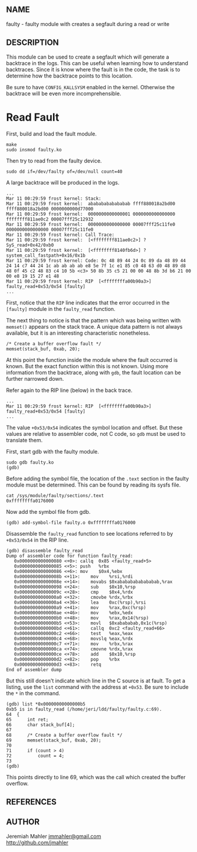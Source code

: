 
NAME
----

faulty - faulty module with creates a segfault during a read or write

DESCRIPTION
-----------

This module can be used to create a segfault which will generate a
backtrace in the logs.  This can be useful when learning how to
understand backtraces.  Since it is know where the fault is in the code,
the task is to determine how the backtrace points to this location.

Be sure to have `CONFIG_KALLSYSM` enabled in the kernel.  Otherwise
the backtrace will be even more incomprehensible.

Read Fault
==========

First, build and load the fault module.

    make
    sudo insmod faulty.ko

Then try to read from the faulty device.

    sudo dd if=/dev/faulty of=/dev/null count=40

A large backtrace will be produced in the logs.

    ...
    Mar 11 00:29:59 frost kernel: Stack:
    Mar 11 00:29:59 frost kernel:  abababababababab ffff880018a2bd00 ffff880018a2bd00 0000000000d77000
    Mar 11 00:29:59 frost kernel:  0000000000000001 0000000000000000 ffffffff811ae0c2 00007fff25c12932
    Mar 11 00:29:59 frost kernel:  0000000000000000 00007fff25c11fe0 0000000000000000 00007fff25c11fe0
    Mar 11 00:29:59 frost kernel: Call Trace:
    Mar 11 00:29:59 frost kernel:  [<ffffffff811ae0c2>] ? SyS_read+0x42/0xb0
    Mar 11 00:29:59 frost kernel:  [<ffffffff8140fb6d>] ? system_call_fastpath+0x16/0x1b
    Mar 11 00:29:59 frost kernel: Code: 0c 48 89 44 24 0c 89 da 48 89 44 24 14 c7 44 24 1c ab ab ab ab e8 5e 7f 1c e1 85 c0 48 63 d0 48 89 d8 48 0f 45 c2 48 83 c4 10 5b <c3> 50 8b 35 c5 21 00 00 48 8b 3d b6 21 00 00 e8 19 15 27 e1 48 
    Mar 11 00:29:59 frost kernel: RIP  [<ffffffffa00b90a3>] faulty_read+0x53/0x54 [faulty]
    ...

First, notice that the `RIP` line indicates that the error occurred in
the `[faulty]` module in the `faulty_read` function.

The next thing to notice is that the pattern which was being written with
`memset()` appears on the stack trace.  A unique data pattern is not always
available, but it is an interesting characteristic nonetheless.

    /* Create a buffer overflow fault */
    memset(stack_buf, 0xab, 20);
    
At this point the function inside the module where the fault occurred is known.
But the exact function within this is not known.  Using more information
from the backtrace, along with `gdb`, the fault location can be further narrowed
down.

Refer again to the RIP line (below) in the back trace.

    ...
    Mar 11 00:29:59 frost kernel: RIP  [<ffffffffa00b90a3>] faulty_read+0x53/0x54 [faulty]
    ...

The value `+0x53/0x54` indicates the symbol location and offset.  But these
values are relative to assembler code, not C code, so `gdb` must be used
to translate them.

First, start gdb with the faulty module.

    sudo gdb faulty.ko
    (gdb)

Before adding the symbol file, the location of the `.text` section in the
faulty module must be determined.  This can be found by reading its sysfs
file.

    cat /sys/module/faulty/sections/.text 
    0xffffffffa0176000

Now add the symbol file from gdb.

    (gdb) add-symbol-file faulty.o 0xffffffffa0176000

Disassemble the `faulty_read` function to see locations referred to by
`+0x53/0x54` in the RIP line.

    (gdb) disassemble faulty_read
    Dump of assembler code for function faulty_read:
       0x0000000000000080 <+0>:	callq  0x85 <faulty_read+5>
       0x0000000000000085 <+5>:	push   %rbx
       0x0000000000000086 <+6>:	mov    $0x4,%ebx
       0x000000000000008b <+11>:	mov    %rsi,%rdi
       0x000000000000008e <+14>:	movabs $0xabababababababab,%rax
       0x0000000000000098 <+24>:	sub    $0x10,%rsp
       0x000000000000009c <+28>:	cmp    $0x4,%rdx
       0x00000000000000a0 <+32>:	cmovbe %rdx,%rbx
       0x00000000000000a4 <+36>:	lea    0xc(%rsp),%rsi
       0x00000000000000a9 <+41>:	mov    %rax,0xc(%rsp)
       0x00000000000000ae <+46>:	mov    %ebx,%edx
       0x00000000000000b0 <+48>:	mov    %rax,0x14(%rsp)
       0x00000000000000b5 <+53>:	movl   $0xabababab,0x1c(%rsp)
       0x00000000000000bd <+61>:	callq  0xc2 <faulty_read+66>
       0x00000000000000c2 <+66>:	test   %eax,%eax
       0x00000000000000c4 <+68>:	movslq %eax,%rdx
       0x00000000000000c7 <+71>:	mov    %rbx,%rax
       0x00000000000000ca <+74>:	cmovne %rdx,%rax
       0x00000000000000ce <+78>:	add    $0x10,%rsp
       0x00000000000000d2 <+82>:	pop    %rbx
       0x00000000000000d3 <+83>:	retq   
    End of assembler dump

But this still doesn't indicate which line in the C source is at fault.
To get a listing, use the `list` command with the address at `+0x53`.
Be sure to include the `*` in the command.

    (gdb) list *0x00000000000000b5
    0xb5 is in faulty_read (/home/jeri/ldd/faulty/faulty.c:69).
    64	{
    65		int ret;
    66		char stack_buf[4];
    67	
    68		/* Create a buffer overflow fault */
    69		memset(stack_buf, 0xab, 20);
    70	
    71		if (count > 4)
    72			count = 4;
    73	
    (gdb)

This points directly to line 69, which was the call which created
the buffer overflow.

REFERENCES
----------

  [1]: http://www.opensourceforu.com/2011/01/understanding-a-kernel-oops/

AUTHOR
------
Jeremiah Mahler <jmmahler@gmail.com><br>
<http://github.com/jmahler>

